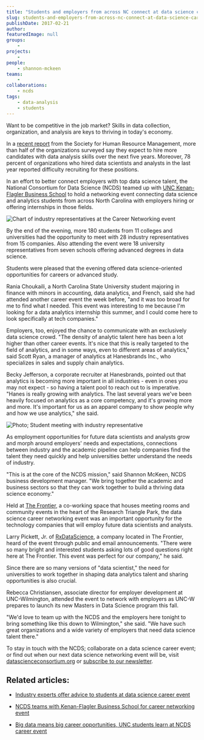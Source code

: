 ```yaml
---
title: "Students and employers from across NC connect at data science career event"
slug: students-and-employers-from-across-nc-connect-at-data-science-career-event
publishDate: 2017-02-21
author: 
featuredImage: null
groups:
    - 
projects:
    - 
people:
    - shannon-mckeen
teams: 
    - 
collaborations:
    - ncds
tags:
    - data-analysis
    - students
---
```

Want to be competitive in the job market? Skills in data collection, organization, and analysis are keys to thriving in today's economy.

In a [recent report](https://www.shrm.org/hr-today/trends-and-forecasting/research-and-surveys/Pages/data-analysis-skills.aspx) from the Society for Human Resource Management, more than half of the organizations surveyed say they expect to hire more candidates with data analysis skills over the next five years. Moreover, 78 percent of organizations who hired data scientists and analysts in the last year reported difficulty recruiting for these positions.

In an effort to better connect employers with top data science talent, the National Consortium for Data Science (NCDS) teamed up with [UNC Kenan-Flagler Business School](http://www.kenan-flagler.unc.edu/) to hold a networking event connecting data science and analytics students from across North Carolina with employers hiring or offering internships in those fields.

![Chart of industry representatives at the Career Networking event](http://datascienceconsortium.org/wp-content/uploads/2017/02/Screen-Shot-2017-02-20-at-12.17.35-PM.png)

By the end of the evening, more 180 students from 11 colleges and universities had the opportunity to meet with 28 industry representatives from 15 companies. Also attending the event were 18 university representatives from seven schools offering advanced degrees in data science.

Students were pleased that the evening offered data science-oriented opportunities for careers or advanced study.

Rania Choukaili, a North Carolina State University student majoring in finance with minors in accounting, data analytics, and French, said she had attended another career event the week before, "and it was too broad for me to find what I needed. This event was interesting to me because I'm looking for a data analytics internship this summer, and I could come here to look specifically at tech companies."

Employers, too, enjoyed the chance to communicate with an exclusively data science crowd. "The density of analytic talent here has been a lot higher than other career events. It's nice that this is really targeted to the field of analytics, and in some ways, even to different areas of analytics," said Scott Ryan, a manager of analytics at Hanesbrands Inc., who specializes in sales and supply chain analytics.

Becky Jefferson, a corporate recruiter at Hanesbrands, pointed out that analytics is becoming more important in all industries - even in ones you may not expect - so having a talent pool to reach out to is imperative. "Hanes is really growing with analytics. The last several years we've been heavily focused on analytics as a core competency, and it's growing more and more. It's important for us as an apparel company to show people why and how we use analytics," she said.

![Photo; Student meeting with industry representative](http://datascienceconsortium.org/wp-content/uploads/2017/02/KG-career-20170207-35-1024x788.jpg)

As employment opportunities for future data scientists and analysts grow and morph around employers' needs and expectations, connections between industry and the academic pipeline can help companies find the talent they need quickly and help universities better understand the needs of industry.

"This is at the core of the NCDS mission," said Shannon McKeen, NCDS business development manager. "We bring together the academic and business sectors so that they can work together to build a thriving data science economy."

Held at [The Frontier](http://www.rtp.org/about-us/the-frontier/), a co-working space that houses meeting rooms and community events in the heart of the Research Triangle Park, the data science career networking event was an important opportunity for the technology companies that will employ future data scientists and analysts.

Larry Pickett, Jr. of [RxDataScience](http://www.rxdatascience.com/), a company located in The Frontier, heard of the event through public and email announcements. "There were so many bright and interested students asking lots of good questions right here at The Frontier. This event was perfect for our company," he said.

Since there are so many versions of "data scientist," the need for universities to work together in shaping data analytics talent and sharing opportunities is also crucial.

Rebecca Christiansen, associate director for employer development at UNC-Wilmington, attended the event to network with employers as UNC-W prepares to launch its new Masters in Data Science program this fall.

"We'd love to team up with the NCDS and the employers here tonight to bring something like this down to Wilmington," she said. "We have such great organizations and a wide variety of employers that need data science talent there."

To stay in touch with the NCDS; collaborate on a data science career event; or find out when our next data science networking event will be, visit [datascienceconsortium.org](http://datascienceconsortium.org/) or [subscribe to our newsletter](http://data2discovery.us3.list-manage.com/subscribe?u=c8914f488de27003a4fd3f676&id=296a1a65e6).

## Related articles:

- [Industry experts offer advice to students at data science career event](http://datascienceconsortium.org/2016/11/industry-experts-offer-advice-to-students-at-data-science-career-event/)

- [NCDS teams with Kenan-Flagler Business School for career networking event](http://datascienceconsortium.org/2016/02/ncds-teams-with-kenan-flagler-business-school-for-career-networking-event/)

- [Big data means big career opportunities, UNC students learn at NCDS career event](http://datascienceconsortium.org/2014/04/big-data-means-big-career-opportunities-unc-students-learn-at-ncds-career-event/)